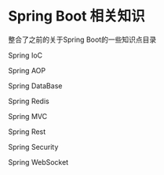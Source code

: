# Spring Boot 相关知识
整合了之前的关于Spring Boot的一些知识点目录

Spring IoC

Spring AOP

Spring DataBase

Spring Redis

Spring MVC

Spring Rest

Spring Security

Spring WebSocket 